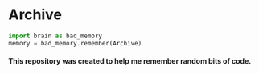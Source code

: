 # Archive
```python
import brain as bad_memory
memory = bad_memory.remember(Archive)
```

#### This repository was created to help me remember random bits of code.


